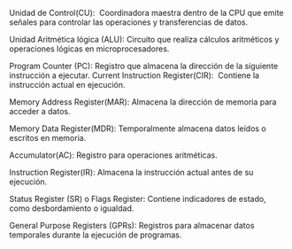 Unidad de Control(CU):  Coordinadora maestra dentro de la CPU que emite señales para controlar las operaciones y transferencias de datos.

Unidad Aritmética lógica (ALU): Circuito que realiza cálculos aritméticos y operaciones lógicas en microprocesadores.

Program Counter (PC): Registro que almacena la dirección de la siguiente instrucción a ejecutar.
Current Instruction Register(CIR):  Contiene la instrucción actual en ejecución.

Memory Address Register(MAR): Almacena la dirección de memoria para acceder a datos.

Memory Data Register(MDR): Temporalmente almacena datos leídos o escritos en memoria.

Accumulator(AC): Registro para operaciones aritméticas.

Instruction Register(IR): Almacena la instrucción actual antes de su ejecución.

Status Register (SR) o Flags Register: Contiene indicadores de estado, como desbordamiento o igualdad.

General Purpose Registers (GPRs): Registros para almacenar datos temporales durante la ejecución de programas.